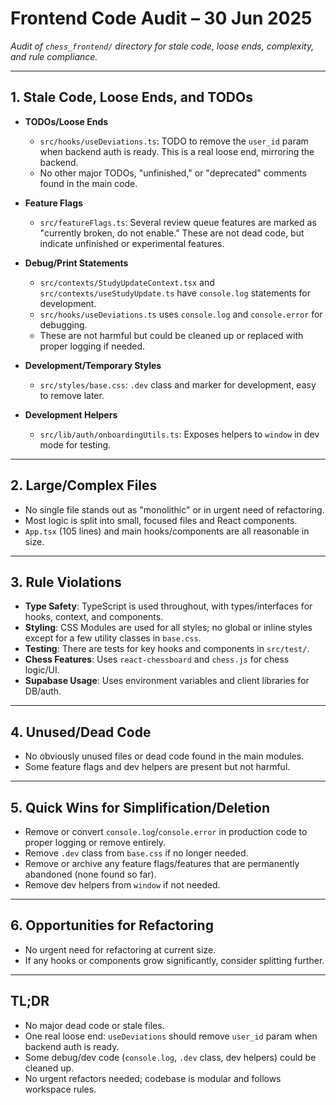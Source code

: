 # Frontend Code Audit – 30 Jun 2025

_Audit of `chess_frontend/` directory for stale code, loose ends, complexity, and rule compliance._

---

## 1. Stale Code, Loose Ends, and TODOs

- **TODOs/Loose Ends**
  - `src/hooks/useDeviations.ts`: TODO to remove the `user_id` param when backend auth is ready. This is a real loose end, mirroring the backend.
  - No other major TODOs, "unfinished," or "deprecated" comments found in the main code.

- **Feature Flags**
  - `src/featureFlags.ts`: Several review queue features are marked as "currently broken, do not enable." These are not dead code, but indicate unfinished or experimental features.

- **Debug/Print Statements**
  - `src/contexts/StudyUpdateContext.tsx` and `src/contexts/useStudyUpdate.ts` have `console.log` statements for development.
  - `src/hooks/useDeviations.ts` uses `console.log` and `console.error` for debugging.
  - These are not harmful but could be cleaned up or replaced with proper logging if needed.

- **Development/Temporary Styles**
  - `src/styles/base.css`: `.dev` class and marker for development, easy to remove later.

- **Development Helpers**
  - `src/lib/auth/onboardingUtils.ts`: Exposes helpers to `window` in dev mode for testing.

---

## 2. Large/Complex Files

- No single file stands out as "monolithic" or in urgent need of refactoring.
- Most logic is split into small, focused files and React components.
- `App.tsx` (105 lines) and main hooks/components are all reasonable in size.

---

## 3. Rule Violations

- **Type Safety**: TypeScript is used throughout, with types/interfaces for hooks, context, and components.
- **Styling**: CSS Modules are used for all styles; no global or inline styles except for a few utility classes in `base.css`.
- **Testing**: There are tests for key hooks and components in `src/test/`.
- **Chess Features**: Uses `react-chessboard` and `chess.js` for chess logic/UI.
- **Supabase Usage**: Uses environment variables and client libraries for DB/auth.

---

## 4. Unused/Dead Code

- No obviously unused files or dead code found in the main modules.
- Some feature flags and dev helpers are present but not harmful.

---

## 5. Quick Wins for Simplification/Deletion

- Remove or convert `console.log`/`console.error` in production code to proper logging or remove entirely.
- Remove `.dev` class from `base.css` if no longer needed.
- Remove or archive any feature flags/features that are permanently abandoned (none found so far).
- Remove dev helpers from `window` if not needed.

---

## 6. Opportunities for Refactoring

- No urgent need for refactoring at current size.
- If any hooks or components grow significantly, consider splitting further.

---

## TL;DR

- No major dead code or stale files.
- One real loose end: `useDeviations` should remove `user_id` param when backend auth is ready.
- Some debug/dev code (`console.log`, `.dev` class, dev helpers) could be cleaned up.
- No urgent refactors needed; codebase is modular and follows workspace rules.
